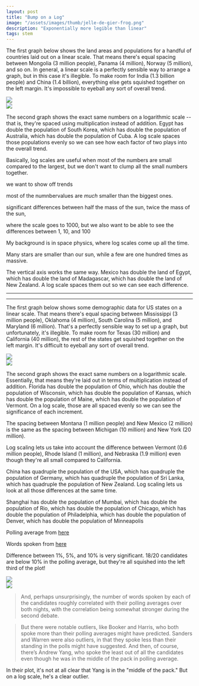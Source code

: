 ```yaml
---
layout: post
title: "Bump on a Log"
image: "/assets/images/thumb/jelle-de-gier-frog.png"
description: "Exponentially more legible than linear"
tags: stem
---
```


The first graph below shows the land areas and populations for a handful of countries laid out on a linear scale. That means there's equal spacing between Mongolia (3 million people), Panama (4 million), Norway (5 million), and so on. In general, a linear scale is a perfectly sensible way to arrange a graph, but in this case it's illegible. To make room for India (1.3 billion people) and China (1.4 billion), everything else gets squished together on the left margin. It's impossible to eyeball any sort of overall trend.

<div class="split-wrap">
    <div class="half-width">
        <img src="/assets/images/graph-nations-linear.png">
    </div><div class="half-width">
        <img src="/assets/images/graph-nations-log.png">
    </div>
</div>

The second graph shows the exact same numbers on a logarithmic scale -- that is, they're spaced using multiplication instead of addition. Egypt has double the population of South Korea, which has double the population of Australia, which has double the population of Cuba. A log scale spaces those populations evenly so we can see how each factor of two plays into the overall trend.

Basically, log scales are useful when most of the numbers are small compared to the largest, but we don't want to clump all the small numbers together.











we want to show off trends

most of the numnbervalues are *much* smaller than the biggest ones.

significant differences between half the mass of the sun, twice the mass of the sun,

where the scale goes to 1000, but we also want to be able to see the differences between 1, 10, and 100

My background is in space physics, where log scales come up all the time.

Many stars are smaller than our sun, while a few are one hundred times as massive.






The vertical axis works the same way. Mexico has double the land of Egypt, which has double the land of Madagascar, which has double the land of New Zealand. A log scale spaces them out so we can see each difference.



---

---






The first graph below shows some demographic data for US states on a linear scale. That means there's equal spacing between Mississippi (3 million people), Oklahoma (4 million), South Carolina (5 million), and Maryland (6 million). That's a perfectly sensible way to set up a graph, but unfortunately, it's illegible. To make room for Texas (30 million) and California (40 million), the rest of the states get squished together on the left margin. It's difficult to eyeball any sort of overall trend.

<div class="split-wrap">
    <div class="half-width">
        <img src="/assets/images/graph-states-linear.png">
    </div><div class="half-width">
        <img src="/assets/images/graph-states-log.png">
    </div>
</div>

The second graph shows the exact same numbers on a logarithmic scale. Essentially, that means they're laid out in terms of multiplication instead of addition. Florida has double the population of Ohio, which has double the population of Wisconsin, which has double the population of Kansas, which has double the population of Maine, which has double the population of Vermont. On a log scale, those are all spaced evenly so we can see the significance of each increment.

The spacing between Montana (1 million people) and New Mexico (2 million) is the same as the spacing between Michigan (10 million) and New York (20 million).

Log scaling lets us take into account the difference between Vermont (0.6 million people), Rhode Island (1 million), and Nebraska (1.9 million) even though they're all small compared to California.

China has quadruple the population of the USA, which has quadruple the population of Germany, which has quadruple the population of Sri Lanka, which has quadruple the population of New Zealand. Log scaling lets us look at all those differences at the same time.

Shanghai has double the population of Mumbai, which has double the population of Rio, which has double the population of Chicago, which has double the population of Philadelphia, which has double the population of Denver, which has double the population of Minneapolis

Polling average from [here](https://fivethirtyeight.com/features/the-dnc-tried-to-avoid-a-lopsided-debate-it-got-one-anyway/)

Words spoken from [here](https://fivethirtyeight.com/features/the-first-democratic-debate-in-five-charts/)

Difference between 1%, 5%, and 10% is very significant. 18/20 candidates are below 10% in the polling average, but they're all squished into the left third of the plot!

<div class="split-wrap">
    <div class="half-width">
        <img src="/assets/images/bronnerchoiwolfe-0628.png">
    </div><div class="half-width">
        <img src="/assets/images/polls-words-log.png">
    </div>
</div>

> And, perhaps unsurprisingly, the number of words spoken by each of the candidates roughly correlated with their polling averages over both nights, with the correlation being somewhat stronger during the second debate.

> But there were notable outliers, like Booker and Harris, who both spoke more than their polling averages might have predicted. Sanders and Warren were also outliers, in that they spoke less than their standing in the polls might have suggested. And then, of course, there’s Andrew Yang, who spoke the least out of all the candidates even though he was in the middle of the pack in polling average.


In their plot, it's not at all clear that Yang is in the "middle of the pack." But on a log scale, he's a clear outlier.

